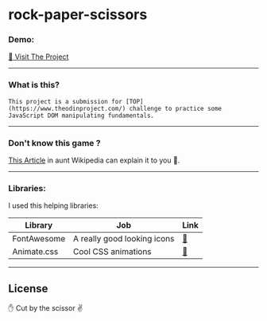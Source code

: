 # rock-paper-scissors

### Demo:

[🔗 Visit The Project](https://dasezo.github.io/rock-paper-scissors/)

---

### What is this?

    This project is a submission for [TOP](https://www.theodinproject.com/) challenge to practice some JavaScript DOM manipulating fundamentals.

---

### Don't know this game ?

[This Article](https://en.wikipedia.org/wiki/Rock_paper_scissors) in aunt Wikipedia can explain it to you 💯.

---

### Libraries:

I used this helping libraries:

| Library     | Job                         | Link                               |
| ----------- | --------------------------- | ---------------------------------- |
| FontAwesome | A really good looking icons | [:link:](https://fontawesome.com/) |
| Animate.css | Cool CSS animations         | [:link:](https://animate.style/)   |

---

## License

:hand: Cut by the scissor :v:
